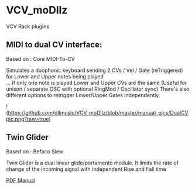 # VCV_moDllz 
VCV Rack plugins



## MIDI to dual CV interface:

Based on : Core MIDI-To-CV

Simulates a duophonic keyboard sending 2 CVs / Vel / Gate (reTriggered) for Lower and Upper notes being played  
... if only one note is played Lower and Upper CVs are the same (Useful for unison / separate OSC with optional RingMod / Oscillator sync) 
There's also different options to retrigger Lower/Upper Gates independently.

!(https://github.com/dllmusic/VCV_moDllz/blob/master/manual_pics/DualCVpic.png?raw=true)

## Twin Glider

Based on : Befaco Slew

Twin Glider is a dual linear glide/portamento module.
It limits the rate of change of the incoming signal with independent Rise and Fall time


[PDF Manual](https://github.com/dllmusic/VCV_moDllz/blob/master/moDllz_manual.pdf)
